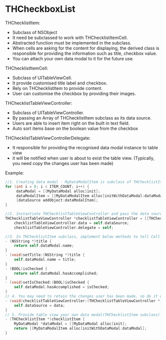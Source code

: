 THCheckboxList
==============

THChecklistItem:
- Subclass of NSObject
- It need be subclassed to work with THChecklistItemCell. 
- Abstracted function must be implemented in the subclass.
- When cells are asking for the content for displaying, the derived class is responsible for providing the information such as title, checkbox value.
- You can attach your own data modal to it for the future use.

THChecklistItemCell:
- Subclass of UITableViewCell.
- It provide customised title label and checkbox.
- Rely on THChecklistItem to provide content.
- User can customise the checkbox by providing their images.
  
THChecklistTableViewController:
- Subclass of UITableViewController.
- By passing an Array of THChecklistItem subclass as its data source.
- Users are able to insert item right on the built in text field.
- Auto sort items base on the boolean value from the checkbox 

THChecklistTableViewControllerDelegate:
- It responsible for providing the recognised data modal instance to table view
- it will be notified when user is about to exist the table view. (Typically, you need copy the changes user has been made)
 
Example:
``` objective-c
//1. Creating data modal - MyDataModalItem is subclass of THChecklistItem
for (int i = 0; i < ITEM_COUNT; i++) {
     dataModal = [[MyDataModal alloc]init];            
     dataModalItem = [[MyDataModalItem alloc]initWithDataModal:dataModal];
     [dataSource addObject:dataModalItem];
}

//2. Instantiate THChecklistTableViewController and pass the data source to it
THChecklistTableViewController *checklistTableViewController = [[THChecklistTableViewController alloc]initWithStyle:UITableViewStylePlain];
    checklistTableViewController.data = self.dataSource;
    checklistTableViewController.delegate = self;

//3. In THChecklistItem subclass, implement below methods to tell Cell what kind of information you would like it to be shown
- (NSString *)title {
    return self.dataModal.name;
}
- (void)setTitle:(NSString *)title {
    self.dataModal.name = title;
}
- (BOOL)isChecked {
    return self.dataModal.hasAccomplished;
}
- (void)setIsChecked:(BOOL)isChecked {
    self.dataModal.hasAccomplished = isChecked;
}
// 4. You may need to retain the changes user has been made, so do it on the delegate callback
- (void)checklistTableViewController:(THChecklistTableViewController *)controller willExitWithData:(NSMutableArray *)data {
    self.dataSource = data;
}
// 5. Provide table view your own data modal(THChecklistItem subclass)
- (THChecklistItem *)checklistItem {
    MyDataModal *dataModal = [[MyDataModal alloc]init];    
    return [[MyDataModalItem alloc]initWithDataModal:dataModal];
}
```